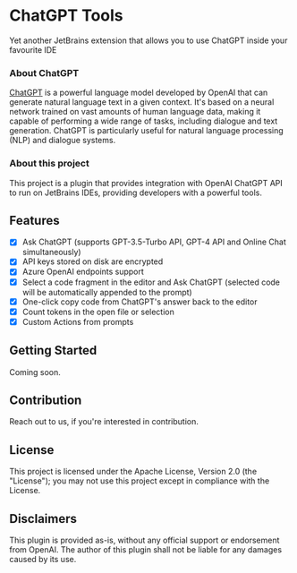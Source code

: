 # ChatGPT Tools
Yet another JetBrains extension that allows you to use ChatGPT inside your favourite IDE

### About ChatGPT

[ChatGPT](https://chat.openai.com/chat) is a powerful language model developed by OpenAI that can generate natural language text in a given context. It's based on a neural network trained on vast amounts of human language data, making it capable of performing a wide range of tasks, including dialogue and text generation. ChatGPT is particularly useful for natural language processing (NLP) and dialogue systems.

### About this project

This project is a plugin that provides integration with OpenAI ChatGPT API to run on JetBrains IDEs, providing developers with a powerful tools.

## Features

- [x] Ask ChatGPT (supports GPT-3.5-Turbo API, GPT-4 API and Online Chat simultaneously)
- [x] API keys stored on disk are encrypted
- [x] Azure OpenAI endpoints support
- [x] Select a code fragment in the editor and Ask ChatGPT (selected code will be automatically appended to the prompt)
- [x] One-click copy code from ChatGPT's answer back to the editor
- [x] Count tokens in the open file or selection
- [x] Custom Actions from prompts

## Getting Started

Coming soon.

## Contribution

Reach out to us, if you're interested in contribution.

## License

This project is licensed under the Apache License, Version 2.0 (the "License"); you may not use this project except in compliance with the License.

## Disclaimers

This plugin is provided as-is, without any official support or endorsement from OpenAI. The author of this plugin shall not be liable for any damages caused by its use.
